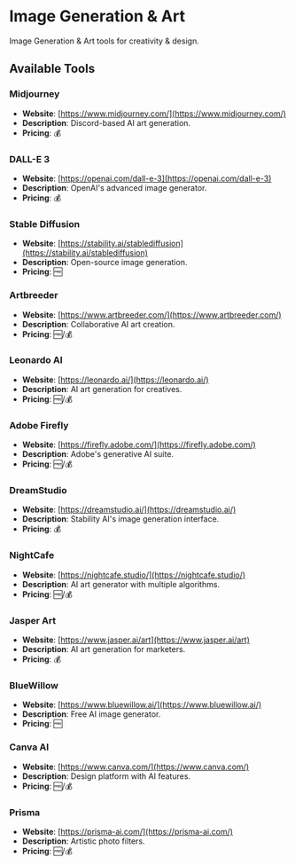 # Image Generation & Art

Image Generation & Art tools for creativity & design.

## Available Tools

### Midjourney
- **Website**: [https://www.midjourney.com/](https://www.midjourney.com/)
- **Description**: Discord-based AI art generation.
- **Pricing**: 💰

### DALL-E 3
- **Website**: [https://openai.com/dall-e-3](https://openai.com/dall-e-3)
- **Description**: OpenAI's advanced image generator.
- **Pricing**: 💰

### Stable Diffusion
- **Website**: [https://stability.ai/stablediffusion](https://stability.ai/stablediffusion)
- **Description**: Open-source image generation.
- **Pricing**: 🆓

### Artbreeder
- **Website**: [https://www.artbreeder.com/](https://www.artbreeder.com/)
- **Description**: Collaborative AI art creation.
- **Pricing**: 🆓/💰

### Leonardo AI
- **Website**: [https://leonardo.ai/](https://leonardo.ai/)
- **Description**: AI art generation for creatives.
- **Pricing**: 🆓/💰

### Adobe Firefly
- **Website**: [https://firefly.adobe.com/](https://firefly.adobe.com/)
- **Description**: Adobe's generative AI suite.
- **Pricing**: 🆓/💰

### DreamStudio
- **Website**: [https://dreamstudio.ai/](https://dreamstudio.ai/)
- **Description**: Stability AI's image generation interface.
- **Pricing**: 💰

### NightCafe
- **Website**: [https://nightcafe.studio/](https://nightcafe.studio/)
- **Description**: AI art generator with multiple algorithms.
- **Pricing**: 🆓/💰

### Jasper Art
- **Website**: [https://www.jasper.ai/art](https://www.jasper.ai/art)
- **Description**: AI art generation for marketers.
- **Pricing**: 💰

### BlueWillow
- **Website**: [https://www.bluewillow.ai/](https://www.bluewillow.ai/)
- **Description**: Free AI image generator.
- **Pricing**: 🆓

### Canva AI
- **Website**: [https://www.canva.com/](https://www.canva.com/)
- **Description**: Design platform with AI features.
- **Pricing**: 🆓/💰

### Prisma
- **Website**: [https://prisma-ai.com/](https://prisma-ai.com/)
- **Description**: Artistic photo filters.
- **Pricing**: 🆓/💰

